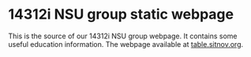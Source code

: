 14312i NSU group static webpage
======

This is the source of our 14312i NSU group webpage. It contains some useful education information. The webpage available at [table.sitnov.org](http://table.sitnov.org).
